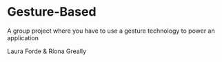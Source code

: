 # Gesture-Based
A group project where you have to use a gesture technology to power an application

Laura Forde & Ríona Greally
